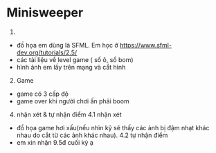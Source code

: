 # Minisweeper
1. 
- đồ họa em dùng là SFML. Em học ở https://www.sfml-dev.org/tutorials/2.5/
- các tài liệu về level game ( số ô, số bom)
- hình ảnh em lấy trên mạng và cắt hình
2. Game
- game có 3 cấp độ
- game over khi người chơi ấn phải boom
4. nhận xét & tự nhận điểm
4.1 nhận xét
- đồ họa game hơi xấu(nếu nhìn kỹ sẽ thấy các ảnh bị đậm nhạt khác nhau do cắt từ các ảnh khác nhau).
4.2 tự nhận điểm
- em xin nhận 9.5đ cuối kỳ ạ
